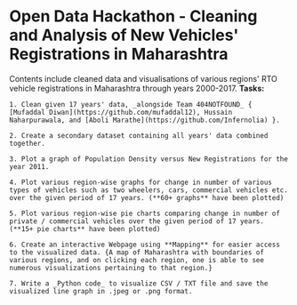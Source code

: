 # Open Data Hackathon - Cleaning and Analysis of New Vehicles' Registrations in Maharashtra
Contents include cleaned data and visualisations of various regions' RTO vehicle registrations in Maharashtra through years 2000-2017.
**Tasks:**

    1. Clean given 17 years' data, _alongside Team 404NOTFOUND_ { [Mufaddal Diwan](https://github.com/mufaddal12), Hussain Naharpurawala, and [Aboli Marathe](https://github.com/Infernolia) }.

    2. Create a secondary dataset containing all years' data combined together.

    3. Plot a graph of Population Density versus New Registrations for the year 2011.

    4. Plot various region-wise graphs for change in number of various types of vehicles such as two wheelers, cars, commercial vehicles etc. over the given period of 17 years. (**60+ graphs** have been plotted)

    5. Plot various region-wise pie charts comparing change in number of private / commercial vehicles over the given period of 17 years. (**15+ pie charts** have been plotted)

    6. Create an interactive Webpage using **Mapping** for easier access to the visualized data. {A map of Maharashtra with boundaries of various regions, and on clicking each region, one is able to see numerous visualizations pertaining to that region.}

    7. Write a _Python code_ to visualize CSV / TXT file and save the visualized line graph in .jpeg or .png format.
